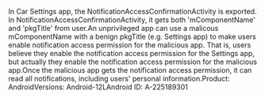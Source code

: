 In Car Settings app, the NotificationAccessConfirmationActivity is exported. In NotificationAccessConfirmationActivity, it gets both 'mComponentName' and 'pkgTitle' from user.An unprivileged app can use a malicous mComponentName with a benign pkgTitle (e.g. Settings app) to make users enable notification access permission for the malicious app. That is, users believe they enable the notification access permission for the Settings app, but actually they enable the notification access permission for the malicious app.Once the malicious app gets the notification access permission, it can read all notifications, including users' personal information.Product: AndroidVersions: Android-12LAndroid ID: A-225189301